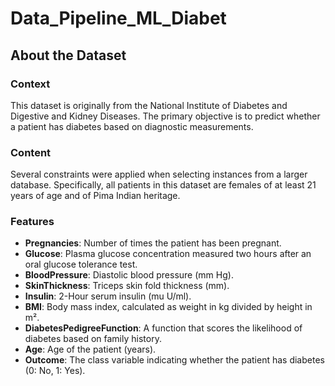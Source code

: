 # Data_Pipeline_ML_Diabet

## About the Dataset

### Context
This dataset is originally from the National Institute of Diabetes and Digestive and Kidney Diseases. The primary objective is to predict whether a patient has diabetes based on diagnostic measurements.

### Content
Several constraints were applied when selecting instances from a larger database. Specifically, all patients in this dataset are females of at least 21 years of age and of Pima Indian heritage.

### Features

- **Pregnancies**: Number of times the patient has been pregnant.
- **Glucose**: Plasma glucose concentration measured two hours after an oral glucose tolerance test.
- **BloodPressure**: Diastolic blood pressure (mm Hg).
- **SkinThickness**: Triceps skin fold thickness (mm).
- **Insulin**: 2-Hour serum insulin (mu U/ml).
- **BMI**: Body mass index, calculated as weight in kg divided by height in m².
- **DiabetesPedigreeFunction**: A function that scores the likelihood of diabetes based on family history.
- **Age**: Age of the patient (years).
- **Outcome**: The class variable indicating whether the patient has diabetes (0: No, 1: Yes).
